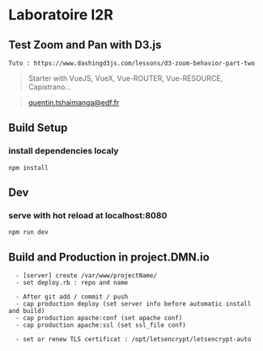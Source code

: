 # Laboratoire I2R
## Test Zoom and Pan with D3.js
```
Tuto : https://www.dashingd3js.com/lessons/d3-zoom-behavior-part-two
```

> Starter with VueJS, VueX, Vue-ROUTER, Vue-RESOURCE, Capistrano...

> quentin.tshaimanga@edf.fr

## Build Setup
### install dependencies localy
```
npm install
```

## Dev
### serve with hot reload at localhost:8080
```
npm run dev
```

## Build and Production in project.DMN.io
```
  - [server] create /var/www/projectName/
  - set deploy.rb : repo and name
```
```
  - After git add / commit / push
  - cap production deploy (set server info before automatic install and build)
  - cap production apache:conf (set apache conf)
  - cap production apache:ssl (set ssl_file conf)
```
````
  - set or renew TLS certificat : /opt/letsencrypt/letsencrypt-auto
````

